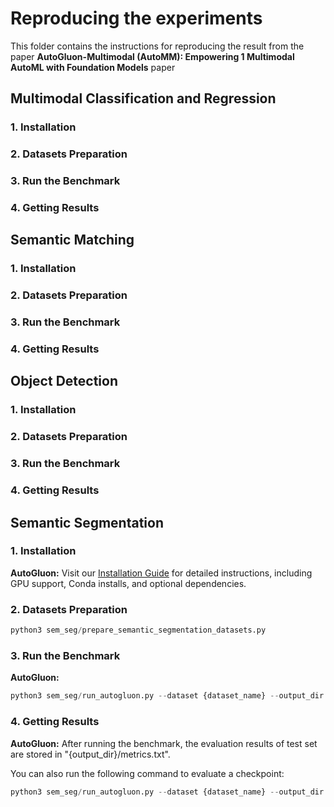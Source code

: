 # Reproducing the experiments
This folder contains the instructions for reproducing the result from the paper **AutoGluon-Multimodal (AutoMM): Empowering 1 Multimodal AutoML with Foundation Models** paper

## Multimodal Classification and Regression
### 1. Installation
### 2. Datasets Preparation
### 3. Run the Benchmark
### 4. Getting Results

## Semantic Matching
### 1. Installation
### 2. Datasets Preparation
### 3. Run the Benchmark
### 4. Getting Results

## Object Detection
### 1. Installation
### 2. Datasets Preparation
### 3. Run the Benchmark
### 4. Getting Results

## Semantic Segmentation

### 1. Installation
**AutoGluon:**
Visit our [Installation Guide](https://auto.gluon.ai/stable/install.html) for detailed instructions, including GPU support, Conda installs, and optional dependencies.

### 2. Datasets Preparation
```python
python3 sem_seg/prepare_semantic_segmentation_datasets.py
```

### 3. Run the Benchmark
**AutoGluon:**
```python
python3 sem_seg/run_autogluon.py --dataset {dataset_name} --output_dir {output_dir} --seed {seed}
```

### 4. Getting Results
**AutoGluon:**
After running the benchmark, the evaluation results of test set are stored in "{output_dir}/metrics.txt".

You can also run the following command to evaluate a checkpoint:
```python
python3 sem_seg/run_autogluon.py --dataset {dataset_name} --output_dir {output_dir} --ckpt_path {ckpt_path} --eval
```



